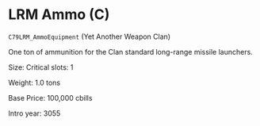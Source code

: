 # LRM Ammo (C)

`C79LRM_AmmoEquipment` (Yet Another Weapon Clan)

One ton of ammunition for the Clan standard long-range missile launchers.

Size: Critical slots: 1

Weight: 1.0 tons

Base Price: 100,000 cbills

Intro year: 3055


